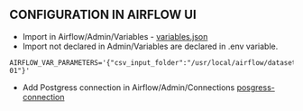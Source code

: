 ## CONFIGURATION IN AIRFLOW UI

*  Import in Airflow/Admin/Variables - [variables.json](variables.json)
*  Import not declared in Admin/Variables are declared in .env variable.
```
AIRFLOW_VAR_PARAMETERS='{"csv_input_folder":"/usr/local/airflow/datasets/extraction","dataset_canada_sales":"16100048.csv","start_date_canada_sales":"1992-01"}'
```




*  Add Postgress connection in Airflow/Admin/Connections [posgress-connection](postgres.png)